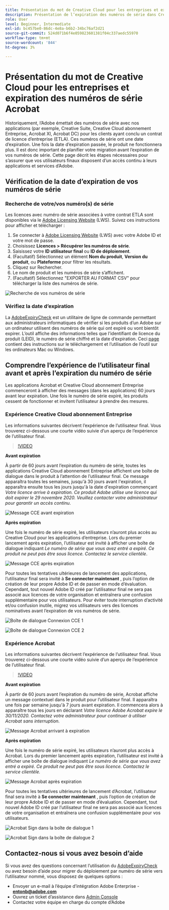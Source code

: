 ```yaml
---
title: Présentation du mot de Creative Cloud pour les entreprises et expiration des numéros de série Acrobat
description: Présentation de l’expiration des numéros de série dans Creative Cloud abonnement Entreprise et Acrobat
role: User
level: Beginner, Intermediate
exl-id: bc457be0-86dc-4e8a-b6b2-34bc76af2d21
source-git-commit: 524d071b6f4e059823601381f04c337aedc55970
workflow-type: tm+mt
source-wordcount: '844'
ht-degree: 3%

---
```


# Présentation du mot de Creative Cloud pour les entreprises et expiration des numéros de série Acrobat

Historiquement, l’Adobe émettait des numéros de série avec nos applications (par exemple, Creative Suite, Creative Cloud abonnement Entreprise, Acrobat XI, Acrobat DC) pour les clients ayant conclu un contrat de licence d’entreprise (ETLA). Ces numéros de série ont une date d’expiration. Une fois la date d’expiration passée, le produit ne fonctionnera plus. Il est donc important de planifier votre migration avant l’expiration de vos numéros de série. Cette page décrit les étapes nécessaires pour s’assurer que vos utilisateurs finaux disposent d’un accès continu à leurs applications et services d’Adobe.

## Vérification de la date d’expiration de vos numéros de série

### Recherche de votre/vos numéro(s) de série

Les licences avec numéro de série associées à votre contrat ETLA sont disponibles via le [Adobe Licensing Website](https://licensing.adobe.com/) (LWS). Suivez ces instructions pour afficher et télécharger :

1. Se connecter à [Adobe Licensing Website](https://licensing.adobe.com/) (LWS) avec votre Adobe ID et votre mot de passe.
1. Choisissez **Licences > Récupérer les numéros de série**.
1. Saisissez votre **ID utilisateur final** ou **ID de déploiement**.
1. (Facultatif) Sélectionnez un élément **Nom du produit**, **Version du produit**, ou **Plateforme** pour filtrer les résultats.
1. Cliquez sur Rechercher.
1. Le nom de produit et les numéros de série s’affichent.
1. (Facultatif) Sélectionnez &quot;EXPORTER AU FORMAT CSV&quot; pour télécharger la liste des numéros de série.

![Recherche de vos numéros de série](assets/retrieveserialnumbers.png)

### Vérifiez la date d’expiration

La [AdobeExpiryCheck](https://helpx.adobe.com/enterprise/kb/volume-license-expiration-check.html) est un utilitaire de ligne de commande permettant aux administrateurs informatiques de vérifier si les produits d’un Adobe sur un ordinateur utilisent des numéros de série qui ont expiré ou vont bientôt expirer. L’outil affiche des informations telles que l’identifiant de licence du produit (LEID), le numéro de série chiffré et la date d’expiration. Ceci [page](https://helpx.adobe.com/enterprise/kb/volume-license-expiration-check.html) contient des instructions sur le téléchargement et l’utilisation de l’outil sur les ordinateurs Mac ou Windows.

## Comprendre l’expérience de l’utilisateur final avant et après l’expiration du numéro de série

Les applications Acrobat et Creative Cloud abonnement Entreprise commenceront à afficher des messages (dans les applications) 60 jours avant leur expiration. Une fois le numéro de série expiré, les produits cessent de fonctionner et invitent l’utilisateur à prendre des mesures.

### Expérience Creative Cloud abonnement Entreprise

Les informations suivantes décrivent l’expérience de l’utilisateur final. Vous trouverez ci-dessous une courte vidéo suivie d’un aperçu de l’expérience de l’utilisateur final.

>[!VIDEO](https://video.tv.adobe.com/v/331746?hidetitle=true)

**Avant expiration**

À partir de 60 jours avant l’expiration du numéro de série, toutes les applications Creative Cloud abonnement Entreprise affichent une boîte de dialogue dans le produit à l’attention de l’utilisateur final. Ce message apparaîtra toutes les semaines, jusqu&#39;à 30 jours avant l&#39;expiration, il apparaîtra ensuite tous les jours jusqu&#39;à la date d&#39;expiration commençant *Votre licence arrive à expiration. Ce produit Adobe utilise une licence qui doit expirer le 29 novembre 2020. Veuillez contacter votre administrateur pour garantir un accès continu*.

![Message CCE avant expiration](assets/cceexpiring.png)

**Après expiration**

Une fois le numéro de série expiré, les utilisateurs n’auront plus accès au Creative Cloud pour les applications d’entreprise. Lors du premier lancement après expiration, l’utilisateur est invité à afficher une boîte de dialogue indiquant *Le numéro de série que vous avez entré a expiré. Ce produit ne peut pas être sous licence. Contactez le service clientèle*.

![Message CCE après expiration](assets/cceafterexpire.png)

Pour toutes les tentatives ultérieures de lancement des applications, l’utilisateur final sera invité à **Se connecter maintenant** , puis l’option de création de leur propre Adobe ID et de passer en mode d’évaluation. Cependant, tout nouvel Adobe ID créé par l’utilisateur final ne sera pas associé aux licences de votre organisation et entraînera une confusion supplémentaire pour vos utilisateurs. Pour éviter toute interruption d’activité et/ou confusion inutile, migrez vos utilisateurs vers des licences nominatives avant l’expiration de vos numéros de série.

![Boîte de dialogue Connexion CCE 1](assets/ccesignin1.png)

![Boîte de dialogue Connexion CCE 2](assets/ccesignin2.png)

### Expérience Acrobat

Les informations suivantes décrivent l’expérience de l’utilisateur final. Vous trouverez ci-dessous une courte vidéo suivie d’un aperçu de l’expérience de l’utilisateur final.

>[!VIDEO](https://video.tv.adobe.com/v/331749?hidetitle=true)


**Avant expiration**

À partir de 60 jours avant l’expiration du numéro de série, Acrobat affiche un message contextuel dans le produit pour l’utilisateur final. Il apparaîtra une fois par semaine jusqu&#39;à 7 jours avant expiration. Il commencera alors à apparaître tous les jours en déclarant *Votre licence Adobe Acrobat expire le 30/11/2020. Contactez votre administrateur pour continuer à utiliser Acrobat sans interruption.*

![Message Acrobat arrivant à expiration](assets/acrobatexpiring.png)

**Après expiration**

Une fois le numéro de série expiré, les utilisateurs n’auront plus accès à Acrobat. Lors du premier lancement après expiration, l’utilisateur est invité à afficher une boîte de dialogue indiquant *Le numéro de série que vous avez entré a expiré. Ce produit ne peut pas être sous licence. Contactez le service clientèle.*

![Message Acrobat après expiration](assets/acrobatafterexpire.png)

Pour toutes les tentatives ultérieures de lancement d’Acrobat, l’utilisateur final sera invité à **Se connecter maintenant** , puis l’option de création de leur propre Adobe ID et de passer en mode d’évaluation. Cependant, tout nouvel Adobe ID créé par l’utilisateur final ne sera pas associé aux licences de votre organisation et entraînera une confusion supplémentaire pour vos utilisateurs.

![Acrobat Sign dans la boîte de dialogue 1](assets/acrobatsignin1.png)

![Acrobat Sign dans la boîte de dialogue 2](assets/acrobatsignin2.png)

## Contactez-nous si vous avez besoin d’aide

Si vous avez des questions concernant l’utilisation du [AdobeExpiryCheck](https://helpx.adobe.com/enterprise/kb/volume-license-expiration-check.html) ou avez besoin d’aide pour migrer du déploiement par numéro de série vers l’utilisateur nommé, vous disposez de quelques options :
* Envoyer un e-mail à l’équipe d’intégration Adobe Enterprise - **entonb@adobe.com**
* Ouvrez un ticket d’assistance dans [Admin Console](https://adminconsole.adobe.com/support)
* Contactez votre équipe en charge du compte d’Adobe
